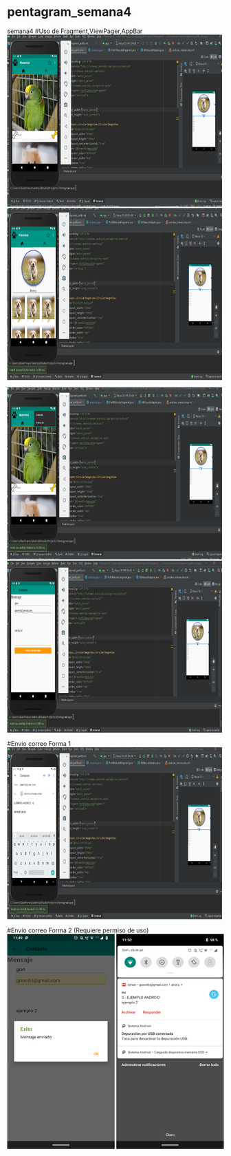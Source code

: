 # pentagram_semana4
semana4
#Uso de Fragment,ViewPager,AppBar
<img src="src/main/res/images-semana4/part1.PNG" width="500" height="400">  <img src="src/main/res/images-semana4/part2.PNG" width="500" height="400">

<img src="src/main/res/images-semana4/part3.PNG" width="500" height="400">  <img src="src/main/res/images-semana4/part4.PNG" width="500" height="400">

#Envio correo Forma 1<br>
<img src="src/main/res/images-semana4/part5.PNG" width="500" height="400"> 

#Envio correo Forma 2 (Requiere permiso de uso) <br>
<img src="src/main/res/images-semana4/part6.png" width="250" height="500">  <img src="src/main/res/images-semana4/part7.png" width="250" height="500">

